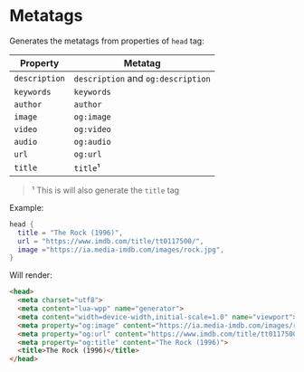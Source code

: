 # Metatags

Generates the metatags from properties of `head` tag:

| Property | Metatag |
|--|--|
| `description` |  `description` and `og:description` |
| `keywords` | `keywords` |
| `author` | `author` |
| `image` | `og:image` |
| `video` | `og:video` |
| `audio` | `og:audio` |
| `url` | `og:url` | 
| `title` | `title`¹ |


> ¹ This is will also generate the `title` tag

Example:

```lua
head {
  title = "The Rock (1996)",
  url = "https://www.imdb.com/title/tt0117500/",
  image ="https://ia.media-imdb.com/images/rock.jpg",
}
```

Will render:

```html
<head>
  <meta charset="utf8">
  <meta content="lua-wpp" name="generator">
  <meta content="width=device-width,initial-scale=1.0" name="viewport">
  <meta property="og:image" content="https://ia.media-imdb.com/images/rock.jpg">
  <meta property="og:url" content="https://www.imdb.com/title/tt0117500/">
  <meta property="og:title" content="The Rock (1996)">
  <title>The Rock (1996)</title>
</head>
```